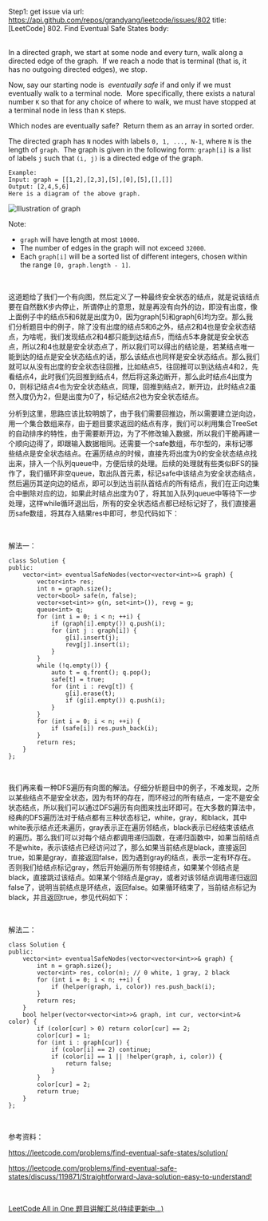 Step1: get issue via url: https://api.github.com/repos/grandyang/leetcode/issues/802 
 title:[LeetCode] 802. Find Eventual Safe States 
 body:  
  

In a directed graph, we start at some node and every turn, walk along a directed edge of the graph.  If we reach a node that is terminal (that is, it has no outgoing directed edges), we stop.

Now, say our starting node is  _eventually safe_ if and only if we must eventually walk to a terminal node.  More specifically, there exists a natural number `K` so that for any choice of where to walk, we must have stopped at a terminal node in less than `K` steps.

Which nodes are eventually safe?  Return them as an array in sorted order.

The directed graph has `N` nodes with labels `0, 1, ..., N-1`, where `N` is the length of `graph`.  The graph is given in the following form: `graph[i]` is a list of labels `j` such that `(i, j)` is a directed edge of the graph.
    
    
    Example:
    Input: graph = [[1,2],[2,3],[5],[0],[5],[],[]]
    Output: [2,4,5,6]
    Here is a diagram of the above graph.
    
    

![Illustration of graph](https://s3-lc-upload.s3.amazonaws.com/uploads/2018/03/17/picture1.png)

Note:

  * `graph` will have length at most `10000`.
  * The number of edges in the graph will not exceed `32000`.
  * Each `graph[i]` will be a sorted list of different integers, chosen within the range `[0, graph.length - 1]`.



 

这道题给了我们一个有向图，然后定义了一种最终安全状态的结点，就是说该结点要在自然数K步内停止，所谓停止的意思，就是再没有向外的边，即没有出度，像上面例子中的结点5和6就是出度为0，因为graph[5]和graph[6]均为空。那么我们分析题目中的例子，除了没有出度的结点5和6之外，结点2和4也是安全状态结点，为啥呢，我们发现结点2和4都只能到达结点5，而结点5本身就是安全状态点，所以2和4也就是安全状态点了，所以我们可以得出的结论是，若某结点唯一能到达的结点是安全状态结点的话，那么该结点也同样是安全状态结点。那么我们就可以从没有出度的安全状态往回推，比如结点5，往回推可以到达结点4和2，先看结点4，此时我们先回推到结点4，然后将这条边断开，那么此时结点4出度为0，则标记结点4也为安全状态结点，同理，回推到结点2，断开边，此时结点2虽然入度仍为2，但是出度为0了，标记结点2也为安全状态结点。

分析到这里，思路应该比较明朗了，由于我们需要回推边，所以需要建立逆向边，用一个集合数组来存，由于题目要求返回的结点有序，我们可以利用集合TreeSet的自动排序的特性，由于需要断开边，为了不修改输入数据，所以我们干脆再建一个顺向边得了，即跟输入数据相同。还需要一个safe数组，布尔型的，来标记哪些结点是安全状态结点。在遍历结点的时候，直接先将出度为0的安全状态结点找出来，排入一个队列queue中，方便后续的处理。后续的处理就有些类似BFS的操作了，我们循环非空queue，取出队首元素，标记safe中该结点为安全状态结点，然后遍历其逆向边的结点，即可以到达当前队首结点的所有结点，我们在正向边集合中删除对应的边，如果此时结点出度为0了，将其加入队列queue中等待下一步处理，这样while循环退出后，所有的安全状态结点都已经标记好了，我们直接遍历safe数组，将其存入结果res中即可，参见代码如下：

 

解法一：
    
    
    class Solution {
    public:
        vector<int> eventualSafeNodes(vector<vector<int>>& graph) {
            vector<int> res;
            int n = graph.size();
            vector<bool> safe(n, false);
            vector<set<int>> g(n, set<int>()), revg = g;
            queue<int> q;
            for (int i = 0; i < n; ++i) {
                if (graph[i].empty()) q.push(i);
                for (int j : graph[i]) {
                    g[i].insert(j);
                    revg[j].insert(i);
                }
            }
            while (!q.empty()) {
                auto t = q.front(); q.pop();
                safe[t] = true;
                for (int i : revg[t]) {
                    g[i].erase(t);
                    if (g[i].empty()) q.push(i);
                }
            }
            for (int i = 0; i < n; ++i) {
                if (safe[i]) res.push_back(i);
            }
            return res;
        }
    };

 

我们再来看一种DFS遍历有向图的解法。仔细分析题目中的例子，不难发现，之所以某些结点不是安全状态，因为有环的存在，而环经过的所有结点，一定不是安全状态结点，所以我们可以通过DFS遍历有向图来找出环即可。在大多数的算法中，经典的DFS遍历法对于结点都有三种状态标记，white，gray，和black，其中white表示结点还未遍历，gray表示正在遍历邻结点，black表示已经结束该结点的遍历。那么我们可以对每个结点都调用递归函数，在递归函数中，如果当前结点不是white，表示该结点已经访问过了，那么如果当前结点是black，直接返回true，如果是gray，直接返回false，因为遇到gray的结点，表示一定有环存在。否则我们给结点标记gray，然后开始遍历所有邻接结点，如果某个邻结点是black，直接跳过该结点。如果某个邻结点是gray，或者对该邻结点调用递归返回false了，说明当前结点是环结点，返回false。如果循环结束了，当前结点标记为black，并且返回true，参见代码如下：

 

解法二：
    
    
    class Solution {
    public:
        vector<int> eventualSafeNodes(vector<vector<int>>& graph) {
            int n = graph.size();
            vector<int> res, color(n); // 0 white, 1 gray, 2 black
            for (int i = 0; i < n; ++i) {
                if (helper(graph, i, color)) res.push_back(i);
            }
            return res;
        }
        bool helper(vector<vector<int>>& graph, int cur, vector<int>& color) {
            if (color[cur] > 0) return color[cur] == 2;
            color[cur] = 1;
            for (int i : graph[cur]) {
                if (color[i] == 2) continue;
                if (color[i] == 1 || !helper(graph, i, color)) {
                    return false;
                }
            }
            color[cur] = 2;
            return true;
        }
    };

 

参考资料：

<https://leetcode.com/problems/find-eventual-safe-states/solution/>

<https://leetcode.com/problems/find-eventual-safe-states/discuss/119871/Straightforward-Java-solution-easy-to-understand!>

 

[LeetCode All in One 题目讲解汇总(持续更新中...)](http://www.cnblogs.com/grandyang/p/4606334.html)
